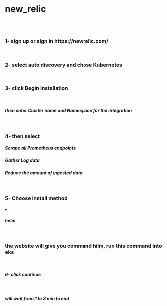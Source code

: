 # new_relic
<br><br>
<h3>1- sign up or sign in https://newrelic.com/</h3><br>
<h3>2- select auto discovery and chose Kubernetes</h3><br>
<h3>3- click Begin installation</h3><br>
<h5>then enter Cluster name and Namespace for the integration</h5><br>
<h3>4- then select </h3>
<h5>Scrape all Prometheus endpoints</h5>
<h5>Gather Log data</h5>
<h5>Reduce the amount of ingested data</h5><br>
<ui><h3>5- Choose install method</h3>
  <li><h5>helm</h5></li></ui><br>
<h3>the website will give you command hilm, run this command into eks </h3><br>
<h5>6- click continue</h5><br>
<h5>will wait from 1 to 3 min to end</h5>
